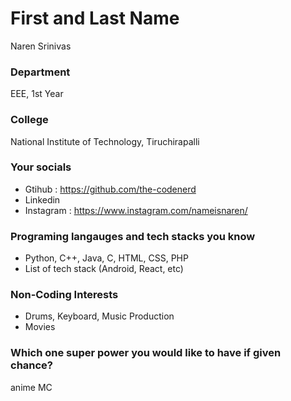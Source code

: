 # First and Last Name
Naren Srinivas
### Department
EEE, 1st Year

### College
National Institute of Technology, Tiruchirapalli

### Your socials
- Gtihub : https://github.com/the-codenerd
- Linkedin
- Instagram : https://www.instagram.com/nameisnaren/

### Programing langauges and tech stacks you know
- Python, C++, Java, C, HTML, CSS, PHP
- List of tech stack (Android, React, etc)
### Non-Coding Interests
- Drums, Keyboard, Music Production
- Movies

### Which one super power you would like to have if given chance?
anime MC
